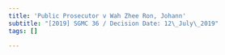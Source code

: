 ```yaml
---
title: 'Public Prosecutor v Wah Zhee Ron, Johann'
subtitle: "[2019] SGMC 36 / Decision Date: 12\_July\_2019"
tags: []

---
```

